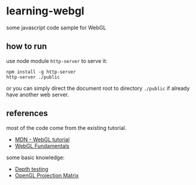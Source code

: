 # learning-webgl
some javascript code sample for WebGL

## how to run

use node module `http-server` to serve it:
```
npm install -g http-server
http-server ./public
```

or you can simply direct the document root to directory `./public` if already have another web server.

## references

most of the code come from the existing tutorial.  

* [MDN - WebGL tutorial](https://developer.mozilla.org/en-US/docs/Web/API/WebGL_API/Tutorial)
* [WebGL Fundamentals](https://webglfundamentals.org/)

some basic knowledge:
* [Depth testing](https://learnopengl.com/Advanced-OpenGL/Depth-testing)
* [OpenGL Projection Matrix](http://www.songho.ca/opengl/gl_projectionmatrix.html)